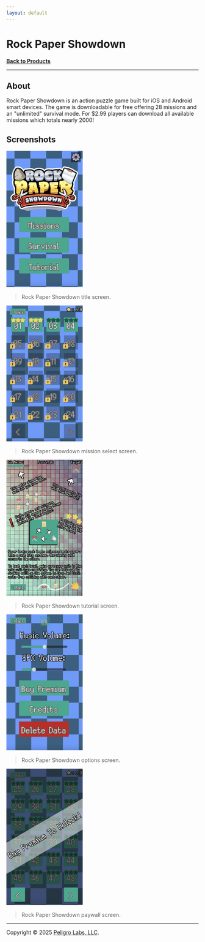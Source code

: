 ```yaml
---
layout: default
---
```

# Rock Paper Showdown
<b>[Back to Products](/products.html)</b>
* * *

## About

Rock Paper Showdown is an action puzzle game built for iOS and Android smart devices. The game is downloadable for free offering 28 missions and an "unlimited" survival mode. For $2.99 players can download all available missions which totals nearly 2000!

## Screenshots

<p align="left">
    <img
        alt="RPS Title Screen"
        src="/assets/products/rock-paper-showdown/title-screen.png"
        width="200"
    />
</p>

> Rock Paper Showdown title screen.

<p align="left">
    <img
        alt="RPS Mission Select Screen"
        src="/assets/products/rock-paper-showdown/mission-screen.png"
        width="200"
    />
</p>

> Rock Paper Showdown mission select screen.

<p align="left">
    <img
        alt="RPS Tutorial Screen"
        src="/assets/products/rock-paper-showdown/tutorial-screen.png"
        width="200"
    />
</p>

> Rock Paper Showdown tutorial screen.

<p align="left">
    <img
        alt="RPS Options Screen"
        src="/assets/products/rock-paper-showdown/options-screen.png"
        width="200"
    />
</p>

> Rock Paper Showdown options screen.

<p align="left">
    <img
        alt="RPS Paywall Screen"
        src="/assets/products/rock-paper-showdown/paywall-screen.png"
        width="200"
    />
</p>

> Rock Paper Showdown paywall screen.

---

Copyright &copy; 2025 [Peligro Labs, LLC](https://peligrolabs.com/).